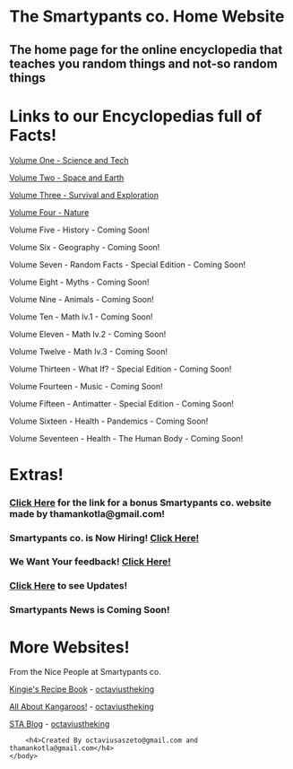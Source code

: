 # The Smartypants co. Home Website
## The home page for the online encyclopedia that teaches you random things and not-so random things

<html>
    <head>
        <meta charset="utf-8">
        <title>The Smartypants co. Home Website</title>
    </head>
    <body>
        <h1>Links to our Encyclopedias full of Facts!</h1>
        <a href="https://octaviustheking.github.io/The-Smartypants-Encyclopedia-Volume-One-Science-and-Tech/">Volume One - Science and Tech</a>
        <p>  </p>
        <p><a href="https://octaviustheking.github.io/The-Smartypants-Encyclopedia-Volume-Two-Space-and-Earth/">Volume Two - Space and Earth</a></p>
        <p> </p>
        <a href="https://octaviustheking.github.io/The-Smartypants-Encyclopedia-Volume-Three-Survival-and-Exploration/">Volume Three - Survival and Exploration</a>
        <p> </p>
        <a href="https://octaviustheking.github.io/The-Smartypants-Encyclopedia-Volume-Four-Nature/">Volume Four - Nature</a>
        <p> </p>
        <p>Volume Five - History - Coming Soon!</p>
        <p>Volume Six - Geography - Coming Soon!</p>
        <p>Volume Seven - Random Facts - Special Edition - Coming Soon!</p>
        <p>Volume Eight - Myths - Coming Soon!</p>
        <p>Volume Nine - Animals - Coming Soon!</p>
        <p>Volume Ten - Math lv.1 - Coming Soon!</p>
        <p>Volume Eleven - Math lv.2 - Coming Soon!</p>
        <p>Volume Twelve - Math lv.3 - Coming Soon!</p>
        <p>Volume Thirteen - What If? - Special Edition - Coming Soon!</p>
        <p>Volume Fourteen - Music - Coming Soon!</p>
        <p>Volume Fifteen - Antimatter - Special Edition - Coming Soon!</p>
        <p>Volume Sixteen - Health - Pandemics - Coming Soon!</p>
        <p>Volume Seventeen - Health - The Human Body - Coming Soon!</p>
        <p></p>
        <h1>Extras!</h1>
        <h3><a href="https://1393687.wixsite.com/website">Click Here</a> for the link for a bonus Smartypants co. website made by thamankotla@gmail.com!</h3>
        <h3>Smartypants co. is Now Hiring! <a href="https://hangouts.google.com/group/SgQ4YHko4Crg3vFf6">Click Here!</a></h3>
        <h3>We Want Your feedback! <a href="https://forms.gle/PsLvvWCXwtDMiDgk8">Click Here!</a></h3>
        <h3><a href="https://octaviustheking.github.io/Smartypants-co.-Updates/">Click Here</a> to see Updates!</h3>
        <h3>Smartypants News is Coming Soon!</h3>
        <h1>More Websites!</h1>
        <p>From the Nice People at Smartypants co.</p>
        <p><a href="https://octaviustheking.github.io/Kingie-s_Recipe_Book/">Kingie's Recipe Book</a> - <a href="https://github.com/octaviustheking">octaviustheking</a></p>
        <p><a href="https://octaviustheking.github.io/All_About_Kangaroos/">All About Kangaroos!</a> - <a href="https://github.com/octaviustheking">octaviustheking</a></p>
        <p><a href="https://octaviustheking.github.io/STA-Blog/#2nd-theme">STA Blog</a> - <a href="https://github.com/octaviustheking">octaviustheking</a></p>
        
        <h4>Created By octaviusaszeto@gmail.com and thamankotla@gmail.com</h4>
    </body>
</html>

